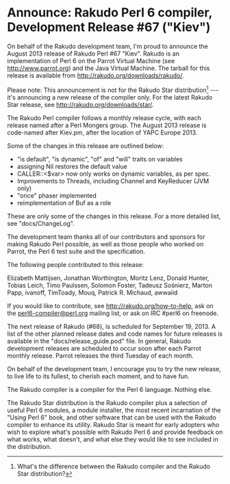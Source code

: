# Announce: Rakudo Perl 6 compiler, Development Release #67 ("Kiev")

On behalf of the Rakudo development team, I'm proud to announce the
August 2013 release of Rakudo Perl #67 "Kiev". Rakudo is an
implementation of Perl 6 on the Parrot Virtual Machine (see
<http://www.parrot.org>) and the Java Virtual Machine. The tarball for
this release is available from <http://rakudo.org/downloads/rakudo/>.

Please note: This announcement is not for the Rakudo Star
distribution[^1] --- it's announcing a new release of the compiler
only.  For the latest Rakudo Star release, see
<http://rakudo.org/downloads/star/>.

The Rakudo Perl compiler follows a monthly release cycle, with each
release named after a Perl Mongers group. The August 2013 release is
code-named after Kiev.pm, after the location of YAPC Europe 2013.

Some of the changes in this release are outlined below:

+ "is default", "is dynamic", "of" and "will" traits on variables
+ assigning Nil restores the default value
+ CALLER::<$var> now only works on dynamic variables, as per spec.
+ Improvements to Threads, including Channel and KeyReducer (JVM only)
+ "once" phaser implemented
+ reimplementation of Buf as a role

These are only some of the changes in this release. For a more
detailed list, see "docs/ChangeLog".

The development team thanks all of our contributors and sponsors for
making Rakudo Perl possible, as well as those people who worked on
Parrot, the Perl 6 test suite and the specification.

The following people contributed to this release:

Elizabeth Mattijsen, Jonathan Worthington, Moritz Lenz, Donald Hunter, Tobias Leich, Timo Paulssen, Solomon Foster, Tadeusz Sośnierz, Marton Papp, ivanoff, TimToady, Mouq, Patrick R. Michaud, awwaiid

If you would like to contribute, see <http://rakudo.org/how-to-help>,
ask on the <perl6-compiler@perl.org> mailing list, or ask on IRC
\#perl6 on freenode.

The next release of Rakudo (#68), is scheduled for September 19, 2013.
A list of the other planned release dates and code names for future
releases is available in the "docs/release_guide.pod" file. In
general, Rakudo development releases are scheduled to occur soon after
each Parrot monthly release.  Parrot releases the third Tuesday of
each month.

On behalf of the development team, I encourage you to try the new release,
to live life to its fullest, to cherish each moment, and to have fun.


[^1]: What's the difference between the Rakudo compiler and the Rakudo
Star distribution?

The Rakudo compiler is a compiler for the Perl 6 language.
Nothing else.

The Rakudo Star distribution is the Rakudo compiler plus a selection
of useful Perl 6 modules, a module installer, the most recent
incarnation of the "Using Perl 6" book, and other software that can
be used with the Rakudo compiler to enhance its utility.  Rakudo Star
is meant for early adopters who wish to explore what's possible with
Rakudo Perl 6 and provide feedback on what works, what doesn't, and
what else they would like to see included in the distribution.
